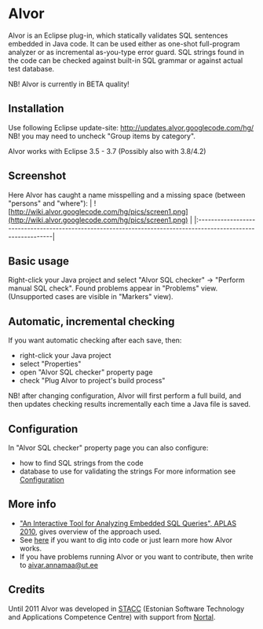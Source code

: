 # Alvor #
Alvor is an Eclipse plug-in, which statically validates SQL sentences embedded in Java code. It can be used either as one-shot full-program analyzer or as incremental as-you-type error guard. SQL strings found in the code can be checked against built-in SQL grammar or against actual test database.

NB! Alvor is currently in BETA quality!

## Installation ##
Use following Eclipse update-site:
http://updates.alvor.googlecode.com/hg/
NB! you may need to uncheck "Group items by category".

Alvor works with Eclipse 3.5 - 3.7 (Possibly also with 3.8/4.2)

## Screenshot ##
Here Alvor has caught a name misspelling and a missing space (between "persons" and "where"):
| ![http://wiki.alvor.googlecode.com/hg/pics/screen1.png](http://wiki.alvor.googlecode.com/hg/pics/screen1.png) |
|:--------------------------------------------------------------------------------------------------------------|

## Basic usage ##
Right-click your Java project and select "Alvor SQL checker" -> "Perform manual SQL
check". Found problems appear in "Problems" view. (Unsupported cases are visible in "Markers" view).

## Automatic, incremental checking ##
If you want automatic checking after each save, then:
  * right-click your Java project
  * select "Properties"
  * open "Alvor SQL checker" property page
  * check "Plug Alvor to project's build process"

NB! after changing configuration, Alvor will first perform a full build, and then updates checking results incrementally each time a Java file is saved.

## Configuration ##
In "Alvor SQL checker" property page you can also configure:
  * how to find SQL strings from the code
  * database to use for validating the strings
For more information see [Configuration](Configuration.md)

## More info ##
  * ["An Interactive Tool for Analyzing Embedded SQL Queries", APLAS 2010](http://www.springerlink.com/content/cx22j11001706143/), gives overview of the approach used.
  * See [here](Design.md) if you want to dig into code or just learn more how Alvor works.
  * If you have problems running Alvor or you want to contribute, then write to [aivar.annamaa@ut.ee](mailto:aivar.annamaa@ut.ee)

## Credits ##
Until 2011 Alvor was developed in [STACC](http://www.stacc.ee/) (Estonian Software Technology and Applications Competence Centre) with support from [Nortal](http://www.nortal.com).
